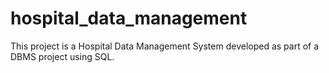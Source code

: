 # hospital_data_management
This project is a Hospital Data Management System developed as part of a DBMS project using SQL.
